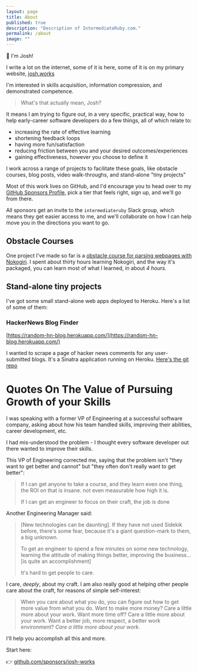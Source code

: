 ```yaml
---
layout: page
title: About
published: true
description: "Description of IntermediateRuby.com."
permalink: /about
image: ""
---
```


👋 I'm Josh! 

I write a lot on the internet, some of it is here, some of it is on my primary website, [josh.works](https://josh.works)

I'm interested in skills acquisition, information compression, and demonstrated competence.

> What's that actually mean, Josh?

It means I am trying to figure out, in a very specific, practical way, how to help early-career software developers do a few things, all of which relate to:

- increasing the rate of effective learning
- shortening feedback loops
- having more fun/satisfaction
- reducing friction between you and your desired outcomes/experiences
- gaining effectiveness, however you choose to define it

I work across a range of projects to facilitate these goals, like obstacle courses, blog posts, video walk-throughs, and stand-alone "tiny projects"

Most of this work lives on GitHub, and I'd encourage you to head over to my [GitHub Sponsors Profile](https://github.com/sponsors/josh-works), pick a tier that feels right, sign up, and we'll go from there.

All sponsors get an invite to the `intermediateruby` Slack group, which means they get easier access to me, and we'll collaborate on how I can help move you in the directions you want to go. 


## Obstacle Courses

One project I've made so far is a [obstacle course for parsing webpages with Nokogiri](https://github.com/josh-works/intermediate_ruby_obstacle_course/tree/master/nokogiri). I spent about thirty hours learning Nokogiri, and the way it's packaged, you can learn most of what I learned, in about _4 hours_.

## Stand-alone tiny projects

I've got some small stand-alone web apps deployed to Heroku. Here's a list of some of them:


### HackerNews Blog Finder

[https://random-hn-blog.herokuapp.com/](https://random-hn-blog.herokuapp.com/)

I wanted to scrape a page of hacker news comments for any user-submitted blogs. It's a Sinatra application running on Heroku. [Here's the git repo](https://github.com/josh-works/ruby_web_scraping)

# Quotes On The Value of Pursuing Growth of your Skills

I was speaking with a former VP of Engineering at a successful software company, asking about how his team handled skills, improving their abilities, career development, etc.

I had mis-understood the problem - I thought every software developer out there wanted to improve their skills. 

This VP of Engineering corrected me, saying that the problem isn't "they want to get better and cannot" but "they often don't really want to get better":

> If I can get anyone to take a course, and they learn even one thing, the ROI on that is insane. not even measurable how high it is.
> 
> If I can get an engineer to focus on their craft, the job is done

Another Engineering Manager said:

> [New technologies can be daunting]. If they have not used Sidekik before, there's some fear, because it's a giant question-mark to them, a big unknown.
>
> To get an engineer to spend a few minutes on some new technology, learning the attitude of making things better, improving the business... [is quite an accomplishment]
> 
> It's hard to get people to care. 

I care, _deeply_, about my craft. I am also really good at helping other people care about the craft, for reasons of simple self-interest:

> When you care about what you do, you can figure out how to get more value from what you do. Want to make more money? Care a little more about your work. Want more time off? Care a little more about your work. Want a better job, more respect, a better work environment? _Care a little more about your work_. 

I'll help you accomplish all this and more. 

Start here: 

👉 [github.com/sponsors/josh-works](https://github.com/sponsors/josh-works)

